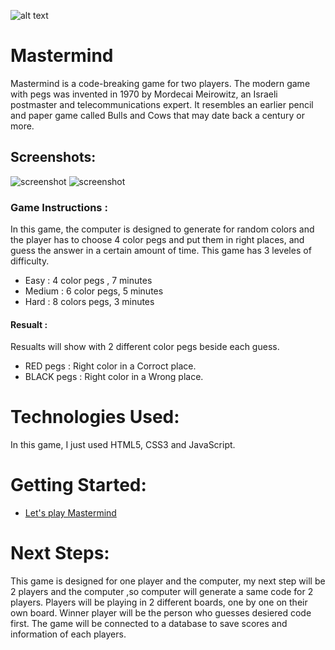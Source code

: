 ![alt text](https://ae01.alicdn.com/kf/HTB1SEHSXcrrK1RjSspaq6AREXXa5.jpg)

# Mastermind

Mastermind is a code-breaking game for two players. The modern game with pegs was invented in 1970 by Mordecai Meirowitz, an Israeli postmaster and telecommunications expert. It resembles an earlier pencil and paper game called Bulls and Cows that may date back a century or more.

## Screenshots:
![screenshot](https://github.com/yasamanloghmani/mastermind-game/blob/master/images/Screen%20Shot%202020-03-05%20at%209.07.39%20PM.png)
![screenshot](https://github.com/yasamanloghmani/mastermind-game/blob/master/images/Screen%20Shot%202020-03-05%20at%209.14.31%20PM.png)

### Game Instructions :
In this game, the computer is designed to generate for random colors and the player has to choose 4 color pegs and put them in right places, and guess the answer in a certain amount of time. This game has 3 leveles of difficulty.
 + Easy : 4 color pegs , 7 minutes
 + Medium : 6 color pegs, 5 minutes
 + Hard : 8 colors pegs, 3 minutes
 #### Resualt : 
 Resualts will show with 2 different color pegs beside each guess.
 + RED pegs : Right color in a Corroct place.
 + BLACK pegs : Right color in a Wrong place. 

# Technologies Used:

In this game, I just used HTML5, CSS3 and JavaScript.

# Getting Started:
* [Let's play Mastermind](https://yasamanloghmani.github.io/mastermind-game/)

 # Next Steps: 
 This game is designed for one player and the computer, my next step will be 2 players and the computer ,so computer will generate a same code for 2 players. Players will be playing in 2 different boards, one by one on their own board. Winner player will be the person who guesses desiered code first. The game will be connected to a database to save scores and information of each players.

